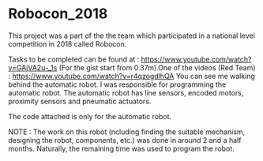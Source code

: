 # Robocon_2018

This project was a part of the the team which participated in a national level competition in 2018 called Robocon.

Tasks to be completed can be found at : https://www.youtube.com/watch?v=GAjVA2u-_1s (For the gist start from 0.37m).One of the videos (Red Team) : https://www.youtube.com/watch?v=r4qzogdlhQA You can see me walking behind the automatic robot. I was responsible for programming the automatic robot. The automatic robot has line sensors, encoded motors, proximity sensors and pneumatic actuators.


The code attached is only for the automatic robot.

NOTE : The work on this robot (ncluding finding the suitable mechanism, designing the robot, components, etc.) was done in around 2 and a half months. Naturally, the remaining time was used to program the robot. 
